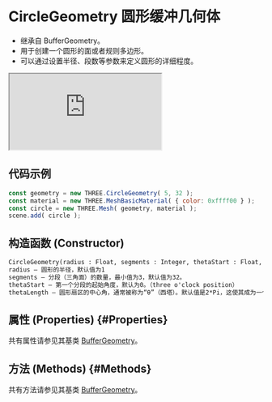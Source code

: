 # CircleGeometry 圆形缓冲几何体

- 继承自 BufferGeometry。
- 用于创建一个圆形的面或者规则多边形。
- 可以通过设置半径、段数等参数来定义圆形的详细程度。

<iframe id="scene" src="https://threejs.org/docs/scenes/geometry-browser.html#CircleGeometry"></iframe>

## 代码示例

```js
const geometry = new THREE.CircleGeometry( 5, 32 );
const material = new THREE.MeshBasicMaterial( { color: 0xffff00 } );
const circle = new THREE.Mesh( geometry, material );
scene.add( circle );
```

## 构造函数 (Constructor)

```md
CircleGeometry(radius : Float, segments : Integer, thetaStart : Float, thetaLength : Float)
radius — 圆形的半径，默认值为1
segments — 分段（三角面）的数量，最小值为3，默认值为32。
thetaStart — 第一个分段的起始角度，默认为0。（three o'clock position）
thetaLength — 圆形扇区的中心角，通常被称为“θ”（西塔）。默认值是2*Pi，这使其成为一个完整的圆。
```

## 属性 (Properties) {#Properties}

共有属性请参见其基类 [BufferGeometry](../core/BufferGeometry#Properties)。


## 方法 (Methods) {#Methods}

共有方法请参见其基类 [BufferGeometry](../core/BufferGeometry#Methods)。